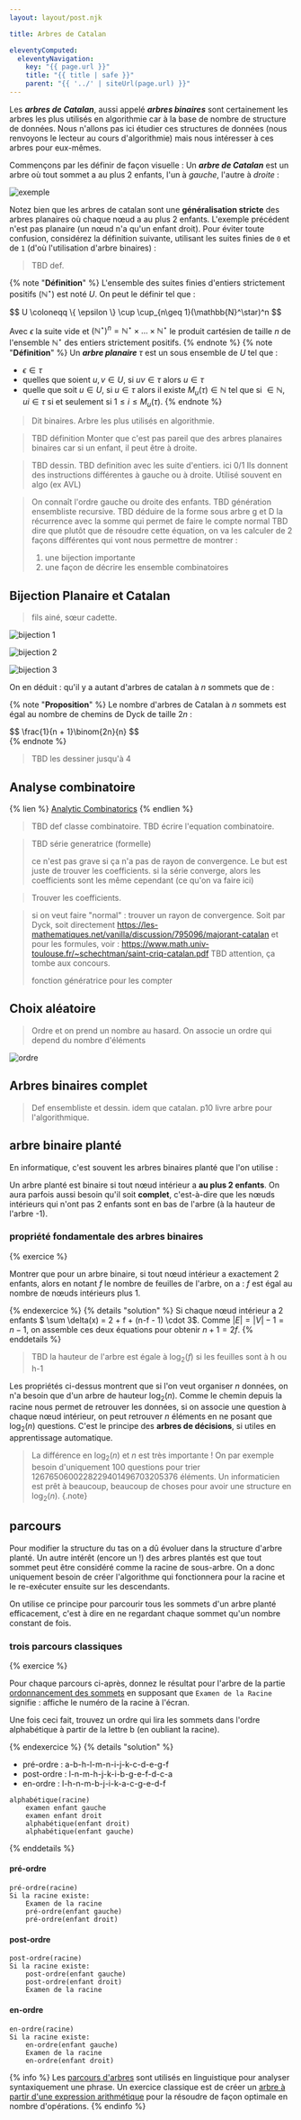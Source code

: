 ```yaml
---
layout: layout/post.njk

title: Arbres de Catalan

eleventyComputed:
  eleventyNavigation:
    key: "{{ page.url }}"
    title: "{{ title | safe }}"
    parent: "{{ '../' | siteUrl(page.url) }}"
---
```


Les **_arbres de Catalan_**, aussi appelé **_arbres binaires_** sont certainement les arbres les plus utilisés en algorithmie car à la base de nombre de structure de données. Nous n'allons pas ici étudier ces structures de données (nous renvoyons le lecteur au cours d'algorithmie) mais nous intéresser à ces arbres pour eux-mêmes.

Commençons par les définir de façon visuelle : Un **_arbre de Catalan_** est un arbre où tout sommet a au plus 2 enfants, l'un à _gauche_, l'autre à _droite_ :

![exemple](./exemple-1.png)

Notez bien que les arbres de catalan sont une **généralisation stricte** des arbres planaires où chaque nœud a au plus 2 enfants. L'exemple précédent n'est pas planaire (un nœud n'a qu'un enfant droit). Pour éviter toute confusion, considérez la définition suivante, utilisant les suites finies de `0` et de `1` (d'où l'utilisation d'arbre binaires) :

> TBD def.
> 
{% note "**Définition**" %}
L'ensemble des suites finies d'entiers strictement positifs ($\mathbb{N}^\star$) est noté $U$. On peut le définir tel que :

<div>
$$
U \coloneqq \{ \epsilon \} \cup \cup_{n\geq 1}(\mathbb{N}^\star)^n
$$
</div>

Avec $\epsilon$ la suite vide et $(\mathbb{N}^\star)^n = \mathbb{N}^\star \times \dots \times \mathbb{N}^\star$ le produit cartésien de taille $n$ de l'ensemble $\mathbb{N}^\star$ des entiers strictement positifs.
{% endnote  %}
{% note "**Définition**" %}
Un **_arbre planaire_** $\tau$ est un sous ensemble de $U$ tel que :

- $\epsilon \in \tau$
- quelles que soient $u, v \in U$, si $uv \in \tau$ alors $u \in \tau$
- quelle que soit $u \in U$, si $u \in \tau$ alors il existe $M_u(\tau) \in \mathbb{N}$ tel que si $\in  \mathbb{N}$, $ui \in \tau$ si et seulement si $1\leq i \leq M_u(\tau)$.
{% endnote  %}

> Dit binaires. Arbre les plus utilisés en algorithmie.

> TBD définition
> Monter que c'est pas pareil que des arbres planaires binaires car si un enfant, il peut être à droite.

> TBD dessin.
> TBD definition avec les suite d'entiers. ici 0/1 Ils donnent des instructions différentes à gauche ou à droite. Utilisé souvent en algo (ex AVL)

> On connaît l'ordre gauche ou droite des enfants.
> TBD génération ensembliste recursive.
> TBD déduire de la forme sous arbre g et D la récurrence avec la somme qui permet de faire le compte normal
> TBD dire que plutôt que de résoudre cette équation, on va les calculer de 2 façons différentes qui vont nous permettre de montrer :
> 
> 1. une bijection importante 
> 2. une façon de décrire les ensemble combinatoires

## Bijection Planaire et Catalan

> fils ainé, sœur cadette.

![bijection 1](./bijection-1.png)

![bijection 2](./bijection-2.png)

![bijection 3](./bijection-3.png)

On en déduit : qu'il y a autant d'arbres de catalan à $n$ sommets que de  :

{% note "**Proposition**" %}
Le nombre d'arbres de Catalan à $n$ sommets est égal au nombre de chemins de Dyck de taille $2n$ : 

<div>
$$
\frac{1}{n + 1}\binom{2n}{n}
$$
</div>
{% endnote %}

> TBD les dessiner jusqu'à 4

## Analyse combinatoire

{% lien %}
[Analytic Combinatorics](https://algo.inria.fr/flajolet/Publications/book.pdf)
{% endlien %}

> TBD def classe combinatoire.
> TBD écrire l'equation combinatoire.




> TBD série generatrice (formelle)
> 
> ce n'est pas grave si ça n'a pas de rayon de convergence. Le but est juste de trouver les coefficients.
> si la série converge, alors les coefficients sont les même cependant (ce qu'on va faire ici)

> Trouver les coefficients.

> 

> si on veut faire "normal" : trouver un rayon de convergence. Soit par Dyck, soit directement <https://les-mathematiques.net/vanilla/discussion/795096/majorant-catalan> et pour les formules, voir : <https://www.math.univ-toulouse.fr/~schechtman/saint-criq-catalan.pdf>
> TBD attention, ça tombe aux concours.
>
> fonction génératrice pour les compter
>

## Choix aléatoire

> Ordre et on prend un nombre au hasard.
> On associe un ordre qui depend du nombre d'éléments

![ordre](./ordre.png)

## Arbres binaires complet

> Def ensembliste et dessin.
> idem que catalan.
> p10 livre arbre pour l'algorithmique.
>
## arbre binaire planté

En informatique, c'est souvent les arbres binaires planté que l'on utilise :

Un arbre planté est binaire si tout nœud intérieur a **au plus 2 enfants**. On aura parfois aussi besoin qu'il soit **complet**, c'est-à-dire que les nœuds intérieurs qui n'ont pas 2 enfants sont en bas de l'arbre (à la hauteur de l'arbre -1).

### propriété fondamentale des arbres binaires

{% exercice %}

Montrer que pour un arbre binaire, si tout nœud intérieur a exactement 2 enfants, alors en notant $f$ le nombre de feuilles de l'arbre, on a : $f$ est égal au nombre de nœuds intérieurs plus 1.

{% endexercice %}
{% details "solution" %}
Si chaque nœud intérieur a 2 enfants $ \sum \delta(x) = 2 + f + (n-f - 1) \cdot 3$. Comme $\vert E \vert = \vert V \vert -1 = n -1$, on assemble ces deux équations pour obtenir $n + 1 = 2f$.
{% enddetails %}

> TBD la hauteur de l'arbre est égale à $\log_2(f)$ si les feuilles sont à h ou h-1

Les propriétés ci-dessus montrent que si l'on veut organiser $n$ données, on n'a besoin que d'un arbre de hauteur $\log_2(n)$. Comme le chemin depuis la racine nous permet de retrouver les données, si on associe une question à chaque nœud intérieur, on peut retrouver $n$ éléments en ne posant que $\log_2(n)$ questions. C'est le principe des **arbres de décisions**, si utiles en apprentissage automatique.

> La différence en $\log_2(n)$ et $n$ est très importante ! On par exemple besoin d'uniquement 100 questions pour trier 1267650600228229401496703205376 éléments.
> Un informaticien est prêt à beaucoup, beaucoup de choses pour avoir une structure en $\log_2(n)$.
> {.note}

## parcours

Pour modifier la structure du tas on a dû évoluer dans la structure d'arbre planté. Un autre intérêt (encore un !) des arbres plantés est que tout sommet peut être considéré comme la racine de sous-arbre. On a donc uniquement besoin de créer l'algorithme qui fonctionnera pour la racine et le re-exécuter ensuite sur les descendants.

On utilise ce principe pour parcourir tous les sommets d'un arbre planté efficacement, c'est à dire en ne regardant chaque sommet qu'un nombre constant de fois.

### trois parcours classiques

{% exercice %}

Pour chaque parcours ci-après, donnez le résultat pour l'arbre de la partie [ordonnancement des sommets](#ordo-sommets) en supposant que `Examen de la Racine` signifie : affiche le numéro de la racine à l'écran.

Une fois ceci fait, trouvez un ordre qui lira les sommets dans l'ordre alphabétique à partir de la lettre b (en oubliant la racine).

{% endexercice %}
{% details "solution" %}

- pré-ordre : a-b-h-l-m-n-i-j-k-c-d-e-g-f
- post-ordre : l-n-m-h-j-k-i-b-g-e-f-d-c-a
- en-ordre : l-h-n-m-b-j-i-k-a-c-g-e-d-f

```text
alphabétique(racine)
    examen enfant gauche
    examen enfant droit
    alphabétique(enfant droit)
    alphabétique(enfant gauche)

```

{% enddetails %}

#### pré-ordre

```text
pré-ordre(racine)
Si la racine existe:
    Examen de la racine
    pré-ordre(enfant gauche)
    pré-ordre(enfant droit)
```

#### post-ordre

```text
post-ordre(racine)
Si la racine existe:
    post-ordre(enfant gauche)
    post-ordre(enfant droit)
    Examen de la racine
```

#### en-ordre

```text
en-ordre(racine)
Si la racine existe:
    en-ordre(enfant gauche)
    Examen de la racine
    en-ordre(enfant droit)
```

{% info %}
Les [parcours d'arbres](https://fr.wikipedia.org/wiki/Arbre_syntaxique) sont utilisés en linguistique pour analyser syntaxiquement une phrase. Un exercice classique est de créer un [arbre à partir d'une expression arithmétique](https://diu-uf-bordeaux.github.io/bloc4/td/arbres/expression/) pour la résoudre de façon optimale en nombre d'opérations.
{% endinfo %}
